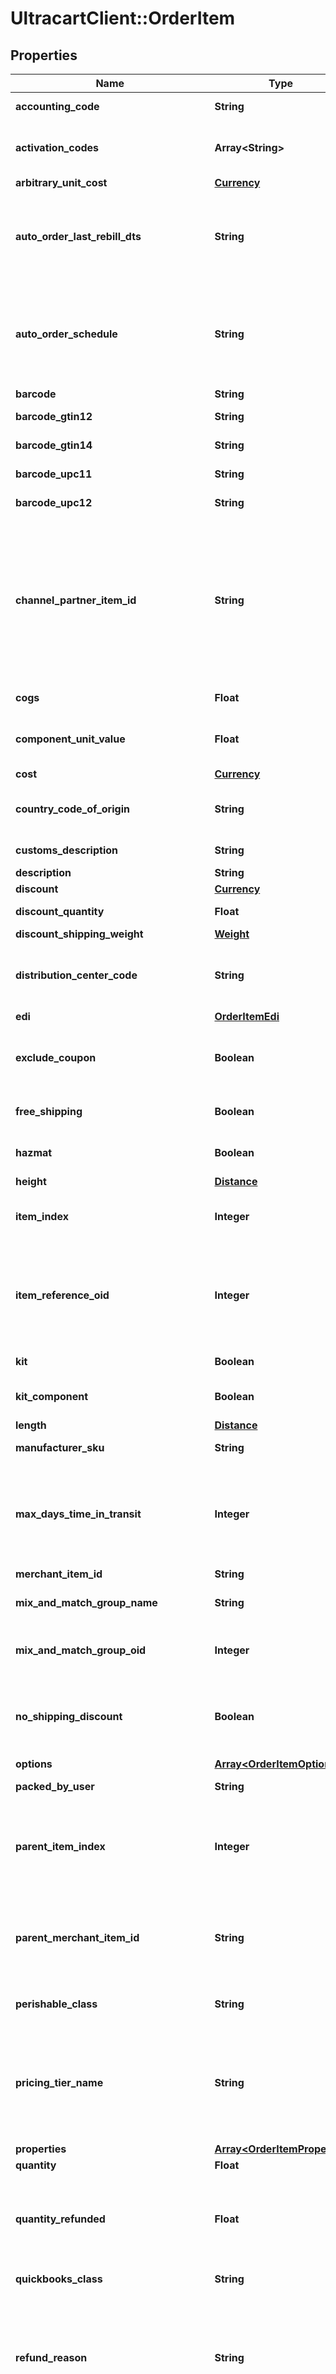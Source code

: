 # UltracartClient::OrderItem

## Properties

| Name | Type | Description | Notes |
| ---- | ---- | ----------- | ----- |
| **accounting_code** | **String** | QuickBooks code | [optional] |
| **activation_codes** | **Array&lt;String&gt;** | Activation codes assigned to this item | [optional] |
| **arbitrary_unit_cost** | [**Currency**](Currency.md) |  | [optional] |
| **auto_order_last_rebill_dts** | **String** | Date/time of the last rebill, used only during order insert to help project future rebills | [optional] |
| **auto_order_schedule** | **String** | Auto order schedule, used only during inserts supplying the recurring schedule | [optional] |
| **barcode** | **String** | Barcode | [optional] |
| **barcode_gtin12** | **String** | Barcode - GTIN 12 | [optional] |
| **barcode_gtin14** | **String** | Barcode - GTIN 14 | [optional] |
| **barcode_upc11** | **String** | Barcode - UPC 11 | [optional] |
| **barcode_upc12** | **String** | Barcode - UPC 12 | [optional] |
| **channel_partner_item_id** | **String** | Channel partner item id if this order came through a channel partner and the channel partner item id was mapped to an internal item id | [optional] |
| **cogs** | **Float** | Cost of goods sold | [optional] |
| **component_unit_value** | **Float** | Value of the kit component item | [optional] |
| **cost** | [**Currency**](Currency.md) |  | [optional] |
| **country_code_of_origin** | **String** | Country of origin (ISO-3166 two letter code) | [optional] |
| **customs_description** | **String** | Customs description | [optional] |
| **description** | **String** | Description | [optional] |
| **discount** | [**Currency**](Currency.md) |  | [optional] |
| **discount_quantity** | **Float** | Discount quantity | [optional] |
| **discount_shipping_weight** | [**Weight**](Weight.md) |  | [optional] |
| **distribution_center_code** | **String** | Distribution center code responsible for shipping this item | [optional] |
| **edi** | [**OrderItemEdi**](OrderItemEdi.md) |  | [optional] |
| **exclude_coupon** | **Boolean** | True if this item is excluded from coupons | [optional] |
| **free_shipping** | **Boolean** | True if the item receives free shipping | [optional] |
| **hazmat** | **Boolean** | Hazardous materials indicator | [optional] |
| **height** | [**Distance**](Distance.md) |  | [optional] |
| **item_index** | **Integer** | Index of the item on the order (one based index) | [optional] |
| **item_reference_oid** | **Integer** | Item reference object identifier used to linked to auto order item record | [optional] |
| **kit** | **Boolean** | True if this item is a kit | [optional] |
| **kit_component** | **Boolean** | True if this item is a kit component | [optional] |
| **length** | [**Distance**](Distance.md) |  | [optional] |
| **manufacturer_sku** | **String** | Manufacturer SKU | [optional] |
| **max_days_time_in_transit** | **Integer** | Maximum days that the item can be in transit before spoilage (perishable products) | [optional] |
| **merchant_item_id** | **String** | Item ID | [optional] |
| **mix_and_match_group_name** | **String** | Mix and match group name | [optional] |
| **mix_and_match_group_oid** | **Integer** | Mix and match group object identifier | [optional] |
| **no_shipping_discount** | **Boolean** | True if this item is excluded from shipping discounts | [optional] |
| **options** | [**Array&lt;OrderItemOption&gt;**](OrderItemOption.md) | Options | [optional] |
| **packed_by_user** | **String** | Packed by user | [optional] |
| **parent_item_index** | **Integer** | If this item is a kit component, this is the item index of the parent item (kit) | [optional] |
| **parent_merchant_item_id** | **String** | If this item is a kit component, this is the item id of the parent item (kit) | [optional] |
| **perishable_class** | **String** | Perishable class of the item | [optional] |
| **pricing_tier_name** | **String** | Pricing tier that granted the particular price for this item if the customer profile had pricing tiers assigned | [optional] |
| **properties** | [**Array&lt;OrderItemProperty&gt;**](OrderItemProperty.md) | Properties | [optional] |
| **quantity** | **Float** | Quantity | [optional] |
| **quantity_refunded** | **Float** | Quantity refunded on this item (read only except refund operation) | [optional] |
| **quickbooks_class** | **String** | QuickBooks class | [optional] |
| **refund_reason** | **String** | Refund reason code.  This can only be written during a refund operation otherwise this field is read only. | [optional] |
| **return_reason** | **String** | Return reason code.  This can only be written during a refund operation otherwise this field is read only. | [optional] |
| **ship_separately** | **Boolean** | True if this item ships in a separate box | [optional] |
| **shipped_by_user** | **String** | Shipped by user | [optional] |
| **shipped_dts** | **String** | Date/time that this item was marked shipped | [optional] |
| **shipping_status** | **String** | Shipping status for this item.  This is the replacement for the old order level shipping status. | [optional] |
| **special_product_type** | **String** | Special product type (USPS Media Mail) | [optional] |
| **tags** | [**Array&lt;OrderItemTag&gt;**](OrderItemTag.md) | Tags | [optional] |
| **tax_free** | **Boolean** | True if the item is tax free | [optional] |
| **tax_product_type** | **String** | Type of product for tax purposes (self or UltraCart Managed taxes) | [optional] |
| **taxable_cost** | [**Currency**](Currency.md) |  | [optional] |
| **total_cost_with_discount** | [**Currency**](Currency.md) |  | [optional] |
| **total_refunded** | [**Currency**](Currency.md) |  | [optional] |
| **transmitted_to_distribution_center_dts** | **String** | Date/time that this item was transmitted to the distribution center | [optional] |
| **unit_cost_with_discount** | [**Currency**](Currency.md) |  | [optional] |
| **upsell** | **Boolean** | True if this item was added to the order as part of an upsell | [optional] |
| **weight** | [**Weight**](Weight.md) |  | [optional] |
| **width** | [**Distance**](Distance.md) |  | [optional] |

## Example

```ruby
require 'ultracart_api'

instance = UltracartClient::OrderItem.new(
  accounting_code: null,
  activation_codes: null,
  arbitrary_unit_cost: null,
  auto_order_last_rebill_dts: null,
  auto_order_schedule: null,
  barcode: null,
  barcode_gtin12: null,
  barcode_gtin14: null,
  barcode_upc11: null,
  barcode_upc12: null,
  channel_partner_item_id: null,
  cogs: null,
  component_unit_value: null,
  cost: null,
  country_code_of_origin: null,
  customs_description: null,
  description: null,
  discount: null,
  discount_quantity: null,
  discount_shipping_weight: null,
  distribution_center_code: null,
  edi: null,
  exclude_coupon: null,
  free_shipping: null,
  hazmat: null,
  height: null,
  item_index: null,
  item_reference_oid: null,
  kit: null,
  kit_component: null,
  length: null,
  manufacturer_sku: null,
  max_days_time_in_transit: null,
  merchant_item_id: null,
  mix_and_match_group_name: null,
  mix_and_match_group_oid: null,
  no_shipping_discount: null,
  options: null,
  packed_by_user: null,
  parent_item_index: null,
  parent_merchant_item_id: null,
  perishable_class: null,
  pricing_tier_name: null,
  properties: null,
  quantity: null,
  quantity_refunded: null,
  quickbooks_class: null,
  refund_reason: null,
  return_reason: null,
  ship_separately: null,
  shipped_by_user: null,
  shipped_dts: null,
  shipping_status: null,
  special_product_type: null,
  tags: null,
  tax_free: null,
  tax_product_type: null,
  taxable_cost: null,
  total_cost_with_discount: null,
  total_refunded: null,
  transmitted_to_distribution_center_dts: null,
  unit_cost_with_discount: null,
  upsell: null,
  weight: null,
  width: null
)
```

